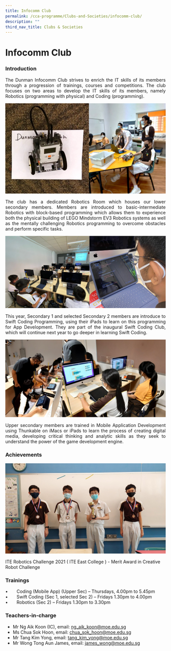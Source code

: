 ```yaml
---
title: Infocomm Club
permalink: /cca-programme/Clubs-and-Societies/infocomm-club/
description: ""
third_nav_title: Clubs & Societies
---
```

# Infocomm Club

### Introduction

<p style="text-align: justify;">The Dunman Infocomm Club strives to enrich the IT skills of its members through a progression of trainings, courses and competitions. The club focuses on two areas to develop the IT skills of its members, namely Robotics (programming with physical) and Coding (programming).</p>

![](/images/Student%20Development%20Programme/CCA%20Programme/Clubs%20&%20Societies/Pic01.jpg)

<p style="text-align: justify;">The club has a dedicated Robotics Room which houses our lower secondary members. Members are introduced to basic-intermediate Robotics with block-based programming which allows them to experience both the physical building of LEGO Mindstorm EV3 Robotics systems as well as the mentally challenging Robotics programming to overcome obstacles and perform specific tasks.</p>

![](/images/Student%20Development%20Programme/CCA%20Programme/Clubs%20&%20Societies/Pic02.jpg)

<p style="text-align: justify;">This year, Secondary 1 and selected Secondary 2 members are introduce to Swift Coding Programming, using their iPads to learn on this programming for App Development. They are part of the inaugural Swift Coding Club, which will continue next year to go deeper in learning Swift Coding.</p>

![](/images/Student%20Development%20Programme/CCA%20Programme/Clubs%20&%20Societies/Pic03.jpg)

<p style="text-align: justify;">Upper secondary members are trained in Mobile Application Development using Thunkable on iMacs or iPads to learn the process of creating digital media, developing critical thinking and analytic skills as they seek to understand the power of the game development engine.</p>

### Achievements

![](/images/Student%20Development%20Programme/CCA%20Programme/Clubs%20&%20Societies/Pic04.jpg)

ITE Robotics Challenge 2021 ( ITE East College ) - Merit Award in Creative Robot Challenge

### Trainings

•       Coding (Mobile App) (Upper Sec) – Thursdays, 4.00pm to 5.45pm 
•       Swift Coding (Sec 1, selected Sec 2) – Fridays 1.30pm to 4.00pm
•       Robotics (Sec 2) – Fridays 1.30pm to 3.30pm

### Teachers-in-charge

*   Mr Ng Aik Koon (IC), email: [ng\_aik\_koon@moe.edu.sg](mailto:ng_aik_koon@moe.edu.sg)
*   Ms Chua Sok Hoon, email: [chua\_sok\_hoon@moe.edu.sg](mailto:chua_sok_hoon@moe.edu.sg)
*   Mr Tang Kim Yong, email: [tang\_kim\_yong@moe.edu.sg](mailto:tang_kim_yong@moe.edu.sg)
*   Mr Wong Tong Aun James, email: [james\_wong@moe.edu.sg](mailto:james_wong@moe.edu.sg)